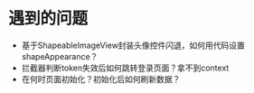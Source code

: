 # 遇到的问题

* 基于ShapeableImageView封装头像控件闪退，如何用代码设置shapeAppearance？
* 拦截器判断token失效后如何跳转登录页面？拿不到context
* 在何时页面初始化？初始化后如何刷新数据？